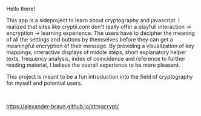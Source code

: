 Hello there! 

This app is a sideproject to learn about cryptography and 
javascript. I realized that sites like cryptii.com don't really 
offer a playfull interaction -> encryption -> learning experience. 
The users have to decipher the meaning of all the settings and 
buttons by themselves before they can get a meaningful encryption 
of their message. By providing a visualization of key mappings,
interactive displays of middle steps, short explanatory 
helper texts, frequency analysis, index of coincidence and 
reference to further reading material, I believe the overall 
experience to be more pleasant. 

This project is meant to be a fun introduction into the field
of cryptography for myself and potential users.

<br>

https://alexander-braun.github.io/strngcrypt/
